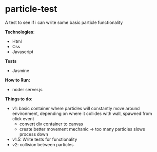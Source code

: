 # particle-test

A test to see if i can write some basic particle functionality

**Technologies:**
- Html
- Css
- Javascript
 
**Tests**
- Jasmine
 
**How to Run:**
- noder server.js


**Things to do:**
- v1: basic container where particles will constantly move around environment, depending on where it collides with wall, spawned from click event
	- convert div container to canvas
	- create better movement mechanic -> too many particles slows process down
- v1.5: Write tests for functionality
- v2: collision between particles